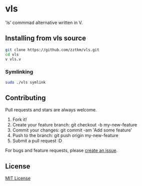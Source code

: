 # vls
'ls' commmad alternative written in V.

## Installing from vls source 

```bash
git clone https://github.com/zztkm/vls.git
cd vls
v vls.v
```

### Symlinking

```bash
sudo ./vls symlink
```

## Contributing

Pull requests and stars are always welcome.

1. Fork it!
1. Create your feature branch: git checkout -b my-new-feature
1. Commit your changes: git commit -am 'Add some feature'
1. Push to the branch: git push origin my-new-feature
1. Submit a pull request :D

For bugs and feature requests, please [create an issue](https://github.com/zztkm/vls/issues).

## License

[MIT License](LICENSE.txt)
